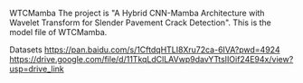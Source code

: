 WTCMamba
The project is "A Hybrid CNN-Mamba Architecture with Wavelet Transform for Slender Pavement Crack Detection". 
This is the model file of WTCMamba. 

Datasets
https://pan.baidu.com/s/1CftdqHTLI8Xru72ca-6IVA?pwd=4924
https://drive.google.com/file/d/11TkqLdClLAVwp9davYTtsIIOif24E94x/view?usp=drive_link
